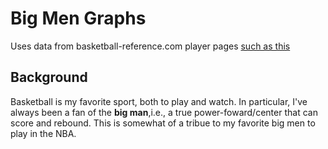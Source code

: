 # Big Men Graphs
Uses data from basketball-reference.com player pages [such as this](https://www.basketball-reference.com/players/b/barklch01.html)

## Background
Basketball is my favorite sport, both to play and watch. In particular, I've always been a fan of the
**big man**,i.e., a true power-foward/center that can score and rebound. This is somewhat of a tribue to my
favorite big men to play in the NBA. 
